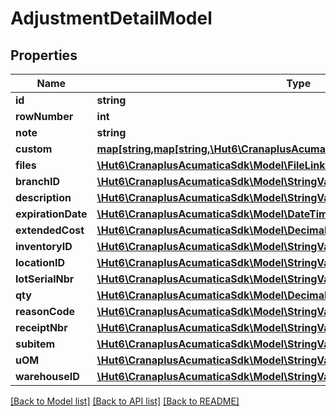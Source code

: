 # AdjustmentDetailModel

## Properties
Name | Type | Description | Notes
------------ | ------------- | ------------- | -------------
**id** | **string** |  | [optional] 
**rowNumber** | **int** |  | [optional] 
**note** | **string** |  | [optional] 
**custom** | [**map[string,map[string,\Hut6\CranaplusAcumaticaSdk\Model\CustomFieldModel]]**](map.md) |  | [optional] 
**files** | [**\Hut6\CranaplusAcumaticaSdk\Model\FileLinkModel[]**](FileLinkModel.md) |  | [optional] 
**branchID** | [**\Hut6\CranaplusAcumaticaSdk\Model\StringValueModel**](StringValueModel.md) |  | [optional] 
**description** | [**\Hut6\CranaplusAcumaticaSdk\Model\StringValueModel**](StringValueModel.md) |  | [optional] 
**expirationDate** | [**\Hut6\CranaplusAcumaticaSdk\Model\DateTimeValueModel**](DateTimeValueModel.md) |  | [optional] 
**extendedCost** | [**\Hut6\CranaplusAcumaticaSdk\Model\DecimalValueModel**](DecimalValueModel.md) |  | [optional] 
**inventoryID** | [**\Hut6\CranaplusAcumaticaSdk\Model\StringValueModel**](StringValueModel.md) |  | [optional] 
**locationID** | [**\Hut6\CranaplusAcumaticaSdk\Model\StringValueModel**](StringValueModel.md) |  | [optional] 
**lotSerialNbr** | [**\Hut6\CranaplusAcumaticaSdk\Model\StringValueModel**](StringValueModel.md) |  | [optional] 
**qty** | [**\Hut6\CranaplusAcumaticaSdk\Model\DecimalValueModel**](DecimalValueModel.md) |  | [optional] 
**reasonCode** | [**\Hut6\CranaplusAcumaticaSdk\Model\StringValueModel**](StringValueModel.md) |  | [optional] 
**receiptNbr** | [**\Hut6\CranaplusAcumaticaSdk\Model\StringValueModel**](StringValueModel.md) |  | [optional] 
**subitem** | [**\Hut6\CranaplusAcumaticaSdk\Model\StringValueModel**](StringValueModel.md) |  | [optional] 
**uOM** | [**\Hut6\CranaplusAcumaticaSdk\Model\StringValueModel**](StringValueModel.md) |  | [optional] 
**warehouseID** | [**\Hut6\CranaplusAcumaticaSdk\Model\StringValueModel**](StringValueModel.md) |  | [optional] 

[[Back to Model list]](../README.md#documentation-for-models) [[Back to API list]](../README.md#documentation-for-api-endpoints) [[Back to README]](../README.md)


